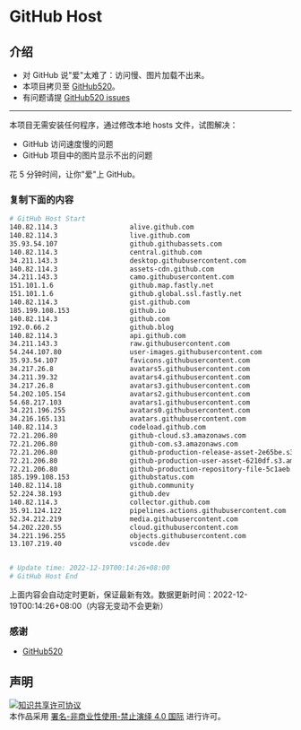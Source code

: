 # GitHub Host
## 介绍
- 对 GitHub 说"爱"太难了：访问慢、图片加载不出来。
- 本项目拷贝至 [GitHub520](https://github.com/521xueweihan/GitHub520)。
- 有问题请提 [GitHub520 issues](https://github.com/521xueweihan/GitHub520/issues/new)

---

本项目无需安装任何程序，通过修改本地 hosts 文件，试图解决：
- GitHub 访问速度慢的问题
- GitHub 项目中的图片显示不出的问题

花 5 分钟时间，让你"爱"上 GitHub。

### 复制下面的内容
```bash
# GitHub Host Start
140.82.114.3                  alive.github.com
140.82.114.3                  live.github.com
35.93.54.107                  github.githubassets.com
140.82.114.3                  central.github.com
34.211.143.3                  desktop.githubusercontent.com
140.82.114.3                  assets-cdn.github.com
34.211.143.3                  camo.githubusercontent.com
151.101.1.6                   github.map.fastly.net
151.101.1.6                   github.global.ssl.fastly.net
140.82.114.3                  gist.github.com
185.199.108.153               github.io
140.82.114.3                  github.com
192.0.66.2                    github.blog
140.82.114.3                  api.github.com
34.211.143.3                  raw.githubusercontent.com
54.244.107.80                 user-images.githubusercontent.com
35.93.54.107                  favicons.githubusercontent.com
34.217.26.8                   avatars5.githubusercontent.com
34.211.39.32                  avatars4.githubusercontent.com
34.217.26.8                   avatars3.githubusercontent.com
54.202.105.154                avatars2.githubusercontent.com
54.68.217.103                 avatars1.githubusercontent.com
34.221.196.255                avatars0.githubusercontent.com
34.216.165.131                avatars.githubusercontent.com
140.82.114.3                  codeload.github.com
72.21.206.80                  github-cloud.s3.amazonaws.com
72.21.206.80                  github-com.s3.amazonaws.com
72.21.206.80                  github-production-release-asset-2e65be.s3.amazonaws.com
72.21.206.80                  github-production-user-asset-6210df.s3.amazonaws.com
72.21.206.80                  github-production-repository-file-5c1aeb.s3.amazonaws.com
185.199.108.153               githubstatus.com
140.82.114.18                 github.community
52.224.38.193                 github.dev
140.82.114.3                  collector.github.com
35.91.124.122                 pipelines.actions.githubusercontent.com
52.34.212.219                 media.githubusercontent.com
54.202.220.55                 cloud.githubusercontent.com
34.221.196.255                objects.githubusercontent.com
13.107.219.40                 vscode.dev


# Update time: 2022-12-19T00:14:26+08:00
# GitHub Host End

```
上面内容会自动定时更新，保证最新有效。数据更新时间：2022-12-19T00:14:26+08:00（内容无变动不会更新）

### 感谢

- [GitHub520](https://github.com/521xueweihan/GitHub520)

## 声明
<a rel="license" href="https://creativecommons.org/licenses/by-nc-nd/4.0/deed.zh"><img alt="知识共享许可协议" style="border-width: 0" src="https://licensebuttons.net/l/by-nc-nd/4.0/88x31.png"></a><br>本作品采用 <a rel="license" href="https://creativecommons.org/licenses/by-nc-nd/4.0/deed.zh">署名-非商业性使用-禁止演绎 4.0 国际</a> 进行许可。